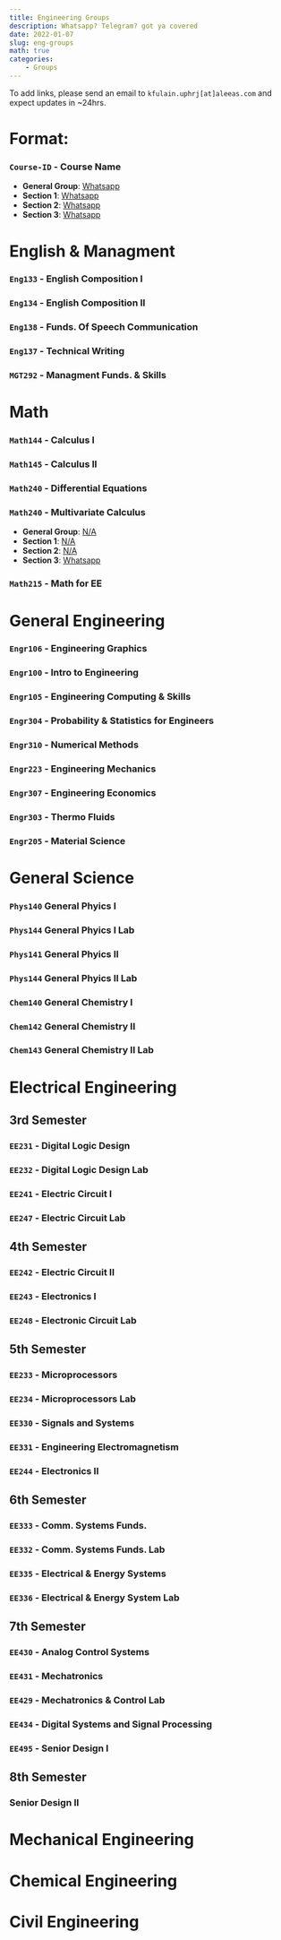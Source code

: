 ```yaml
---
title: Engineering Groups
description: Whatsapp? Telegram? got ya covered
date: 2022-01-07
slug: eng-groups
math: true
categories:
    - Groups
---
```

To add links, please send an email to `kfulain.uphrj[at]aleeas.com`
and expect updates in ~24hrs.
# Format:
### `Course-ID` - Course Name
* **General Group**: [Whatsapp](https://example.com)
* **Section 1**: [Whatsapp](https://example.com)
* **Section 2**: [Whatsapp](https://example.com)
* **Section 3**: [Whatsapp](https://example.com)

# English & Managment
### `Eng133` - English Composition I
### `Eng134` - English Composition II
### `Eng138` - Funds. Of Speech Communication
### `Eng137` - Technical Writing
### `MGT292` - Managment Funds. & Skills

# Math
### `Math144` - Calculus I
### `Math145` - Calculus II
### `Math240` - Differential Equations
### `Math240` - Multivariate Calculus
* **General Group**: [N/A]()
* **Section 1**: [N/A]()
* **Section 2**: [N/A]()
* **Section 3**: [Whatsapp](https://chat.whatsapp.com/B5fcgrCn9tsKPakswsbHoM)

### `Math215` - Math for EE

# General Engineering
### `Engr106` - Engineering Graphics
### `Engr100` - Intro to Engineering
### `Engr105` - Engineering Computing & Skills
### `Engr304` - Probability & Statistics for Engineers
### `Engr310` - Numerical Methods
### `Engr223` - Engineering Mechanics
### `Engr307` - Engineering Economics
### `Engr303` - Thermo Fluids
### `Engr205` - Material Science


# General Science
### `Phys140` General Phyics I
### `Phys144` General Phyics I Lab
### `Phys141` General Phyics II
### `Phys144` General Phyics II Lab
### `Chem140` General Chemistry I
### `Chem142` General Chemistry II
### `Chem143` General Chemistry II Lab

# Electrical Engineering
## 3rd Semester
### `EE231` - Digital Logic Design
### `EE232` -  Digital Logic Design Lab
### `EE241` - Electric Circuit I
### `EE247` - Electric Circuit Lab

## 4th  Semester
### `EE242` -  Electric Circuit II
### `EE243` - Electronics I
### `EE248` - Electronic Circuit Lab

## 5th  Semester
### `EE233` - Microprocessors
### `EE234` - Microprocessors Lab
### `EE330` - Signals and Systems
### `EE331` - Engineering Electromagnetism
### `EE244` - Electronics II

## 6th  Semester
### `EE333` - Comm. Systems Funds.
### `EE332` - Comm. Systems Funds. Lab
### `EE335` - Electrical & Energy Systems
### `EE336` - Electrical & Energy System Lab

## 7th  Semester
### `EE430` - Analog Control Systems
### `EE431` - Mechatronics
### `EE429` - Mechatronics & Control Lab
### `EE434` - Digital Systems and Signal Processing
### `EE495` - Senior Design I

## 8th  Semester
### Senior Design II

# Mechanical Engineering
# Chemical Engineering
# Civil Engineering

